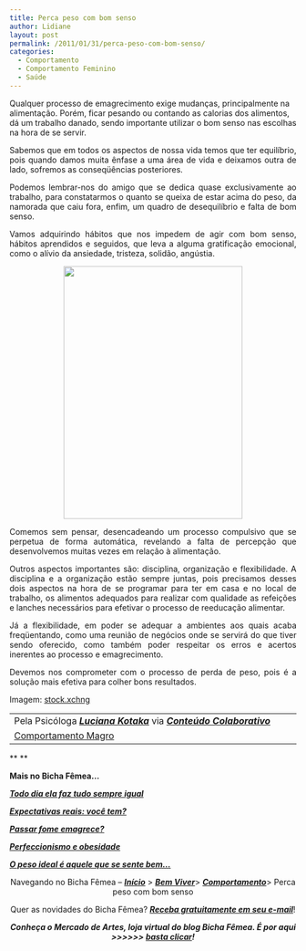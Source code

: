 ```yaml
---
title: Perca peso com bom senso
author: Lidiane
layout: post
permalink: /2011/01/31/perca-peso-com-bom-senso/
categories:
  - Comportamento
  - Comportamento Feminino
  - Saúde
---
```

Qualquer processo de emagrecimento exige mudanças, principalmente na alimentação. Porém, ficar pesando ou contando as calorias dos alimentos, dá um trabalho danado, sendo importante utilizar o bom senso nas escolhas na hora de se servir.

<p style="text-align: justify;">
  Sabemos que em todos os aspectos de nossa vida temos que ter equilíbrio, pois quando damos muita ênfase a uma área de vida e deixamos outra de lado, sofremos as conseqüências posteriores.
</p>

<!--more-->

<p style="text-align: justify;">
  Podemos lembrar-nos do amigo que se dedica quase exclusivamente ao trabalho, para constatarmos o quanto se queixa de estar acima do peso, da namorada que caiu fora, enfim, um quadro de desequilíbrio e falta de bom senso.
</p>

<p style="text-align: justify;">
  Vamos adquirindo hábitos que nos impedem de agir com bom senso, hábitos aprendidos e seguidos, que leva a alguma gratificação emocional, como o alívio da ansiedade, tristeza, solidão, angústia.
</p>

<p style="text-align: center;">
  <a href="https://www.trololodemulher.com.br/2011/01/reeducacao-alimentar.jpg"><img class="alignnone size-full wp-image-5797" title="reeducação alimentar" src="https://www.trololodemulher.com.br/2011/01/reeducacao-alimentar.jpg" alt="" width="314" height="443" /></a>
</p>

<p style="text-align: justify;">
  Comemos sem pensar, desencadeando um processo compulsivo que se perpetua de forma automática, revelando a falta de percepção que desenvolvemos muitas vezes em relação à alimentação.
</p>

<p style="text-align: justify;">
  Outros aspectos importantes são: disciplina, organização e flexibilidade. A disciplina e a organização estão sempre juntas, pois precisamos desses dois aspectos na hora de se programar para ter em casa e no local de trabalho, os alimentos adequados para realizar com qualidade as refeições e lanches necessários para efetivar o processo de reeducação alimentar.
</p>

<p style="text-align: justify;">
  Já a flexibilidade, em poder se adequar a ambientes aos quais acaba freqüentando, como uma reunião de negócios onde se servirá do que tiver sendo oferecido, como também poder respeitar os erros e acertos inerentes ao processo e emagrecimento.
</p>

<p style="text-align: justify;">
  Devemos nos comprometer com o processo de perda de peso, pois é a solução mais efetiva para colher bons resultados.
</p>

Imagem: <a href="http://www.sxc.hu/" target="_blank" rel="noopener noreferrer">stock.xchng</a>

<table border="0" cellspacing="0" cellpadding="0" width="600">
  <tr>
    <td width="600" valign="top">
      Pela Psicóloga <strong><em><a href="http://www.trololodemulher.com.br/category/colaboradores/luciana-kotaka/">Luciana Kotaka</a></em></strong> via <strong><em><a href="http://www.trololodemulher.com.br/para-voce/conteudo-colaborativo/">Conteúdo Colaborativo</a></em></strong>
    </td>
  </tr>
  
  <tr>
    <td width="600" valign="top">
      <a href="http://lucianakotaka.com.br/" target="_blank" rel="noopener noreferrer">Comportamento Magro</a>
    </td>
  </tr>
</table>

** **

**Mais no Bicha Fêmea…**

**_[Todo dia ela faz tudo sempre igual](http://www.trololodemulher.com.br/2011/01/10/tudo-sempre-igual%e2%80%a6/)_**

**_[Expectativas reais: você tem?](http://www.trololodemulher.com.br/2010/06/28/emagrecimento-expectativas/)_**

**_[Passar fome emagrece?](http://www.trololodemulher.com.br/2010/08/02/passar-fome-nao-emagrece/)_**

**_[Perfeccionismo e obesidade](http://www.trololodemulher.com.br/2010/07/21/perfeccionismo-e-obesidade/)_**

**_[O peso ideal é aquele que se sente bem…](http://www.trololodemulher.com.br/2010/03/01/emagrecimento-saudavel/)_**

<p style="text-align: center;">
  Navegando no Bicha Fêmea – <strong><em><a href="http://www.trololodemulher.com.br/">Início</a></em></strong> > <a href="http://www.trololodemulher.com.br/bem-viver/"><strong><em>Bem Viver</em></strong></a>> <a href="http://www.trololodemulher.com.br/category/da-mente/comportamento/"><strong><em>Comportamento</em></strong></a>> Perca peso com bom senso
</p>

<p style="text-align: center;">
  Quer as novidades do Bicha Fêmea? <strong><em><a href="http://feedburner.google.com/fb/a/mailverify?uri=blogbichafemea&loc=pt_BR">Receba gratuitamente em seu e-mail</a></em></strong>!
</p>

<p style="text-align: center;">
  <strong><em>Conheça o Mercado de Artes, loja virtual do blog Bicha Fêmea. É por aqui >>>>>> </em><a href="http://www.trololodemulher.com.br/loja/"><em>basta clicar</em></a><em>!</em></strong>
</p>